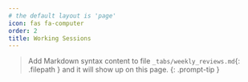 ```yaml
---
# the default layout is 'page'
icon: fas fa-computer
order: 2
title: Working Sessions
---
```


> Add Markdown syntax content to file `_tabs/weekly_reviews.md`{: .filepath } and it will show up on this page.
{: .prompt-tip }
